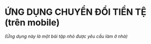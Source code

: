 <h1>ỨNG DỤNG CHUYỂN ĐỔI TIỀN TỆ (trên mobile)</h1>
<p><i>(Ứng dụng này là một bài tập nhỏ được yêu cầu làm ở nhà)</i></p></br>
<!-- <h2>1. TỔNG QUAN</h2>
<li><b>Ngôn ngữ:</b> Kotlin</li>
<li><b>Chức năng chính:</b> Chuyển dữ diệu là kí dự dạng chuỗi (string) thành:</li>
👉 Chuỗi ký tự in hoa (upper) </br>
👉 Chuỗi ký tự in thường (lower) </br>
👉 Đảo ngược chuỗi (flip) </br>
<li><b>Input:</b> Chuỗi kí tự (từ A-Z, a-z, 0-9, các kí tự đặc biệt)</li> 
<li><b>Output:</b> Chuỗi đã được in hoa/in thường (trừ các kí tự đặc biệt) hoặc đảo ngược</li></br>
<h2>Demo output</h2>
<h2>2. CÁCH SỬ DỤNG (đối với Desktop/Laptop đã cài Android Studio và máy điện thoại có hệ điều hành Android đã bật CHẾ ĐỘ DÀNH CHO NHÀ PHÁT TRIỂN)</h2>
<p><i>If you know, you know...😏</i></p> -->
